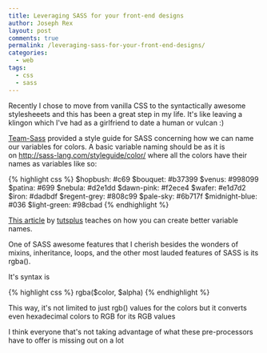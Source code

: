 ```yaml
---
title: Leveraging SASS for your front-end designs
author: Joseph Rex
layout: post
comments: true
permalink: /leveraging-sass-for-your-front-end-designs/
categories:
  - web
tags:
  - css
  - sass
---
```

Recently I chose to move from vanilla CSS to the syntactically awesome stylesheeets and this has been a great step in my life. It's like leaving a klingon which I've had as a girlfriend to date a human or vulcan :)

<a href="http://sass-lang.com" target="_blank">Team-Sass</a> provided a style guide for SASS concerning how we can name our variables for colors. A basic variable naming should be as it is on <a href="http://sass-lang.com/styleguide/color/" target="_blank">http://sass-lang.com/styleguide/color/</a> where all the colors have their names as variables like so:
<!--more-->

{% highlight css %}
$hopbush: #c69
$bouquet: #b37399
$venus: #998099
$patina: #699
$nebula: #d2e1dd
$dawn-pink: #f2ece4
$wafer: #e1d7d2
$iron: #dadbdf
$regent-grey: #808c99
$pale-sky: #6b717f
$midnight-blue: #036
$light-green: #98cbad
{% endhighlight %}

<a href="http://webdesign.tutsplus.com/tutorials/quick-tip-name-your-sass-variables-modularly--webdesign-13364" target="_blank">This article</a> by <a href="http://tutsplus.com" target="_blank">tutsplus</a> teaches on how you can create better variable names.

One of SASS awesome features that I cherish besides the wonders of mixins, inheritance, loops, and the other most lauded features of SASS is its rgba().

It's syntax is

{% highlight css %}
rgba($color, $alpha)
{% endhighlight %}

This way, it's not limited to just rgb() values for the colors but it converts even hexadecimal colors to RGB for its RGB values

I think everyone that's not taking advantage of what these pre-processors have to offer is missing out on a lot
